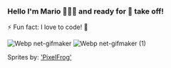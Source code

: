 
### Hello  I'm Mario 👨🏻‍🚀 and ready for 🚀 take off!

⚡ Fun fact: I love to code! 🤖

![Webp net-gifmaker](https://user-images.githubusercontent.com/84867933/136132289-c9e4d893-51cc-4302-b87b-d0dc7f3c7032.gif)
![Webp net-gifmaker (1)](https://user-images.githubusercontent.com/84867933/136132303-b8539134-05af-4ebf-81b7-59dcb30e9f4a.gif)

Sprites by: ['PixelFrog'](https://pixelfrog-assets.itch.io/treasure-hunters)
